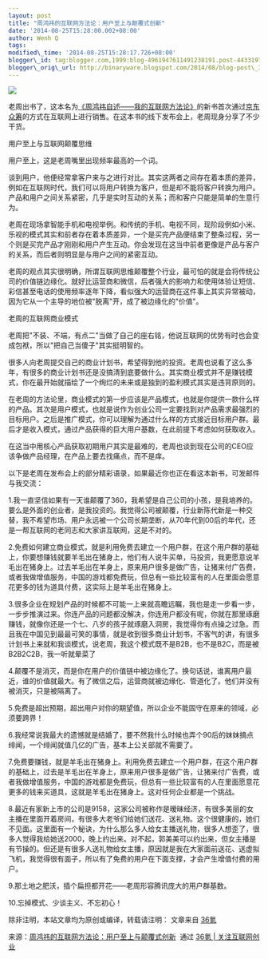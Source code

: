 ```yaml
--- 
layout: post 
title: "周鸿祎的互联网方法论：用户至上与颠覆式创新"
date: '2014-08-25T15:28:00.002+08:00' 
author: Wenh Q
tags:
modified\_time: '2014-08-25T15:28:17.726+08:00' 
blogger\_id: tag:blogger.com,1999:blog-4961947611491238191.post-4433197026836597810
blogger\_orig\_url: http://binaryware.blogspot.com/2014/08/blog-post\_34.html
---
```

![](https://images-blogger-opensocial.googleusercontent.com/gadgets/proxy?url=http%3A%2F%2Fa.36krcnd.com%2Fphoto%2F2014%2F5a6096732c119bbaf7eba80585fed6d3.jpg&container=blogger&gadget=a&rewriteMime=image%2F*)



老周出书了，这本名为[《周鸿祎自述——我的互联网方法论》](http://z.jd.com/project/details/194.html)的新书首次通过[京东众筹](http://z.jd.com/)的方式在互联网上进行销售。在这本书的线下发布会上，老周现身分享了不少干货。



用户至上与互联网颠覆思维



用户至上，这是老周嘴里出现频率最高的一个词。



谈到用户，他便经常拿客户来与之进行对比。其实这两者之间存在着本质的差异，例如在互联网时代，我们可以将用户转换为客户，但是却不能将客户转换为用户。产品和用户之间关系紧密，几乎是实时互动的关系；而和客户只能是简单的生意行为。



老周在现场拿智能手机和电视举例。和传统的手机、电视不同，现阶段例如小米、乐视的模式其实和前者存在着本质差异，一个是买完产品便结束了整条过程，另一个则是买完产品才刚刚和用户产生互动。你会发现在这当中前者更像是产品与客户的关系，而后者则明显是与用户之间的紧密互动。



老周的观点其实很明确，所谓互联网思维颠覆整个行业，最可怕的就是会将传统公司的价值链边缘化。就好比运营商和微信，后者强大的影响力和使用体验让短信、彩信甚至电话的使用频率逐年下降，看似强大的运营商在这件事上其实异常被动，因为它从一个主导的地位被"脱离"开，成了被边缘化的"价值"。



老周的互联网商业模式



老周把"不装、不端，有点二"当做了自己的座右铭，他说互联网的优势有时也会变成包袱，所以"把自己当傻子"其实挺明智的。



很多人向老周提交自己的商业计划书，希望得到他的投资。老周也说看了这么多年，有很多的商业计划书还是没搞清到底要做什么。其实商业模式并不是赚钱模式，你在最开始就描绘了一个绚烂的未来或是独到的盈利模式其实是违背原则的。



在老周的方法论里，商业模式的第一步应该是产品模式，也就是你提供一款什么样的产品。其次是用户模式，也就是说作为创业公司一定要找到对产品需求最强烈的目标用户。之后是推广模式，你可以理解为通过什么样的方式接近目标用户群。最后才是收入模式，通过产品获得的巨大用户基数，在此前提下考虑如何获取收入。



在这当中用核心产品获取初期用户其实是最难的，老周也谈到现在公司的CEO应该争做产品经理，在产品上要去找痛点，而不是痒。



以下是老周在发布会上的部分精彩语录，如果最近你也正在看这本新书，可发邮件与我交流：



1.我一直坚信如果有一天谁颠覆了360，我希望是自己公司的小孩，是我培养的。要么是外面的创业者，是我投资的。我觉得公司被颠覆，行业新陈代新是一种交替，我不希望市场、用户永远被一个公司长期垄断，从70年代到00后的年代，还是一帮互联网的老同志和大家讲互联网，这是不对的。



2.免费如何建立商业模式，就是利用免费去建立一个用户群，在这个用户群的基础上，你要想赚钱就要羊毛出在猪身上，他们有人说牛买单，马投资，我更愿意说羊毛出在猪身上。过去羊毛出在羊身上，原来用户很多是做广告，让猪来付广告费，或者我做增值服务，中国的游戏都免费玩，但总有一些比较富有的人在里面会愿意花更多的钱为道具付费，这实际上是羊毛出在猪身上。



3.很多企业在规划产品的时候都不可能一上来就高瞻远瞩，我也是走一步看一步，一步步推演过来。你连产品的问题都没解决，你连用户都没有呢，你就在那里琢磨赚钱，就像你还是一个七、八岁的孩子就琢磨入洞房，我觉得你有点操之过急。而且我在中国见到最最可笑的事情，就是收到很多商业计划书，不客气的讲，有很多计划书上来就和我谈模式，说老周，我这个模式既不是B2B，也不是B2C，而是被B2B2C2B，我一听就晕菜了



4.颠覆不是消灭，而是你在用户的价值链中被边缘化了。换句话说，谁离用户最近，谁的价值就最大。有了微信之后，运营商就被边缘化、管道化了。他们并没有被消灭，只是被隔离了。



5.免费是超出预期，超出用户对你的期望值，所以企业不能固守在原来的领域，必须要跨界！



6.我经常说我最大的遗憾就是结婚了，要不然我什么时候也弄个90后的妹妹搞点绯闻，一个绯闻就值几亿的广告，基本上公关部就不需要了。



7.免费要赚钱，就是羊毛出在猪身上。利用免费去建立一个用户群，在这个用户群的基础上，过去是羊毛出在羊身上，原来用户很多是做广告，让猪来付广告费，或者我做增值服务，中国的游戏都是免费玩，但总有一些比较富有的人在里面愿意花更多的钱来买道具，这就是羊毛出在猪身上。这对任何企业都是一个挑战。



8.最近有家新上市的公司是9158，这家公司被称作是暧昧经济，有很多美丽的女主播在里面开着房间，有很多大老爷们给她们送花、送礼物。这个很健康的，她们不见面。这里面有一个秘诀，为什么那么多人给女主播送礼物，很多人想歪了，很多人觉得我给她送2000，晚上约出来。对不起，郭美美可以约出来，但女主播是有节操的。但还是有很多人送礼物给女主播，原因就是我在大家面前送花、送虚拟飞机，我觉得很有面子，所以有了免费的用户在下面支撑，才会产生增值付费的用户。



9.那土地之肥沃，插个扁担都开花——老周形容腾讯庞大的用户群基数。



10.忘掉模式、少谈主义、不忘初心！



除非注明，本站文章均为原创或编译，转载请注明： 文章来自
[36氪](http://www.36kr.com/)
<div>




</div>

<div>

来源：[周鸿祎的互联网方法论：用户至上与颠覆式创新](http://www.36kr.com/p/214805.html)  通过 [36氪
| 关注互联网创业](http://www.36kr.com/)

</div>
